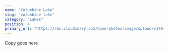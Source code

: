 ```yaml
---
name: "Columbine Lake"
slug: "columbine-lake"
category: "Lakes"
position: 4
primary_url: "https://res.cloudinary.com/dano-photos/image/upload/v1704651911/Nuptials/columbine-lake.jpg"
---
```


Copy goes here
